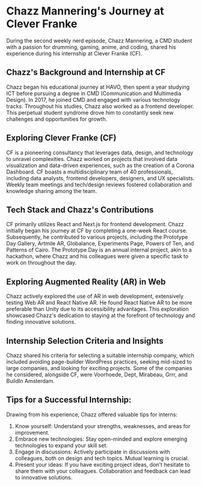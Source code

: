 # Chazz Mannering's Journey at Clever Franke

During the second weekly nerd episode, Chazz Mannering, a CMD student with a passion for drumming, gaming, anime, and coding, shared his experience during his internship at Clever Franke (CF).

## Chazz's Background and Internship at CF

Chazz began his educational journey at HAVO, then spent a year studying ICT before pursuing a degree in CMD (Communication and Multimedia Design). In 2017, he joined CMD and engaged with various technology tracks. Throughout his studies, Chazz also worked as a frontend developer. This perpetual student syndrome drove him to constantly seek new challenges and opportunities for growth.

## Exploring Clever Franke (CF)

CF is a pioneering consultancy that leverages data, design, and technology to unravel complexities. Chazz worked on projects that involved data visualization and data-driven experiences, such as the creation of a Corona Dashboard. CF boasts a multidisciplinary team of 40 professionals, including data analysts, frontend developers, designers, and UX specialists. Weekly team meetings and tech/design reviews fostered collaboration and knowledge sharing among the team.

## Tech Stack and Chazz's Contributions

CF primarily utilizes React and Next.js for frontend development. Chazz initially began his journey at CF by completing a one-week React course. Subsequently, he contributed to various projects, including the Prototype Day Gallery, Artmile AR, Globalance, Experiments Page, Powers of Ten, and Patterns of Cairo. The Prototype Day is an annual internal project, akin to a hackathon, where Chazz and his colleagues were given a specific task to work on throughout the day.

## Exploring Augmented Reality (AR) in Web

Chazz actively explored the use of AR in web development, extensively testing Web AR and React Native AR. He found React Native AR to be more preferable than Unity due to its accessibility advantages. This exploration showcased Chazz's dedication to staying at the forefront of technology and finding innovative solutions.

## Internship Selection Criteria and Insights

Chazz shared his criteria for selecting a suitable internship company, which included avoiding page-builder WordPress practices, seeking mid-sized to large companies, and looking for exciting projects. Some of the companies he considered, alongside CF, were Voorhoede, Dept, Mirabeau, Grrr, and BuildIn Amsterdam.

## Tips for a Successful Internship:

Drawing from his experience, Chazz offered valuable tips for interns:

1. Know yourself: Understand your strengths, weaknesses, and areas for improvement.
2. Embrace new technologies: Stay open-minded and explore emerging technologies to expand your skill set.
3. Engage in discussions: Actively participate in discussions with colleagues, both on design and tech topics. Mutual learning is crucial.
4. Present your ideas: If you have exciting project ideas, don't hesitate to share them with your colleagues. Collaboration and feedback can lead to innovative solutions.